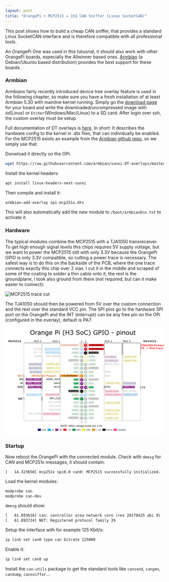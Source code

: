 ```yaml
---
layout: post
title: "OrangePi + MCP2515 = 15$ CAN Sniffer (Linux SocketCAN)"
---
```


This post shows how to build a cheap CAN sniffer, that provides a standard Linux SocketCAN interface and is therefore compatible with all professional tools.

An OrangePi One was used in this tutuorial, it should also work with other OrangePi boards, especially the Allwinner based ones. [Armbian](https://www.armbian.com/) (a Debian/Ubuntu based distribution) provides the best support for these boards.

### Armbian

Armbians fairly recently introduced device tree overlay feature is used in the following chapter, so make sure you have a fresh installation of at least Armbian 5.30 with mainline kernel running. Simply go the [download page](https://www.armbian.com/download/) for your board and write the downloaded/uncompressed image with `dd`(Linux) or `Etcher`(Windows/Mac/Linux) to a SD card. After login over ssh, the custom overlay must be setup.

Full documentation of DT overlays is [here](https://docs.armbian.com/User-Guide_Allwinner_overlays/). In short: It describes the hardware config to the kernel in .dts files, that can individually be enabled. For the MCP2515 exists an example from the [Armbian github repo](https://github.com/armbian/sunxi-DT-overlays), so we simply use that.

Donwload it directly on the OPi:
```bash
wget https://raw.githubusercontent.com/armbian/sunxi-DT-overlays/master/examples/spi-mcp251x.dts
```
Install the kernel headers:
```sh
apt install linux-headers-next-sunxi
```
Then compile and install it:
```sh
armbian-add-overlay spi-mcp251x.dts
```
This will also automatically add the new module to `/boot/armbianEnv.txt` to activate it. 


### Hardware

The typical modules combine the MCP2515 with a TJA1050 transreceiver. To get high enough signal levels this chips requires 5V supply voltage, but we want to power the MCP2515 still with only 3.3V because the OrangePi GPIO is only 3.3V compatible, so cutting a power trace is necessary. The safest way is to do this on the backside of the PCB, where the one trace connects exactly this chip over 2 vias. I cut it in the middle and scraped of some of the coating to solder a thin cable onto it, the rest is the groundplane, i took also ground from there (not required, but can it make easier to connect):

![MCP2515 trace cut]()


The TJA1050 should then be powered from 5V over the custom connection and the rest over the standard VCC pin. The SPI pins go to the hardware SPI port on the OrangePi and the INT (interrupt) can be any free pin on the OPi (configured in the overlay), default is PA7:

![orange pi one pinout](/assets/orangepi/h3_pinout_mcp.png)

### Startup

Now reboot the OrangePi with the connected module. Check with `dmesg` for CAN and MCP251x messages, it should contain:
```
[   14.323650] mcp251x spi0.0 can0: MCP2515 successfully initialized.
```
Load the kernel modules:
```shell
modprobe can
modprobe can-dev
```
`dmesg` should show:
```
[   61.893616] can: controller area network core (rev 20170425 abi 9)
[   61.893724] NET: Registered protocol family 29
```
Setup the interface with for example 125 Kbit/s:
```bash
ip link set can0 type can bitrate 125000
```
Enable it:
```bash
ip link set can0 up
```

Install the `can-utils` package to get the standard tools like `cansend`, `cangen`, `candump`, `cansniffer`...
